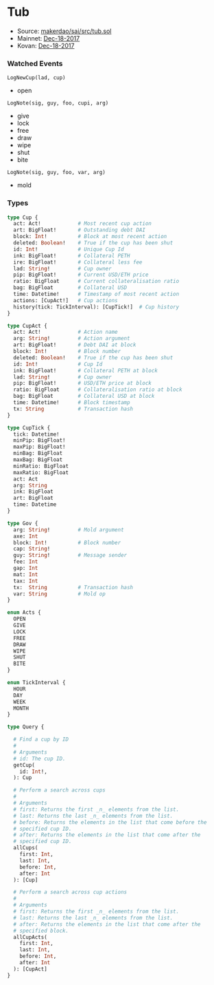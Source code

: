 # Tub

* Source: [makerdao/sai/src/tub.sol](https://github.com/makerdao/sai/blob/master/src/tub.sol)
* Mainnet: [Dec-18-2017](https://etherscan.io/address/0x448a5065aebb8e423f0896e6c5d525c040f59af3)
* Kovan: [Dec-18-2017](https://kovan.etherscan.io/address/0xa6bfc88aa5a5981a958f9bcb885fcb3db0bf941e)

### Watched Events

`LogNewCup(lad, cup)`

* open

`LogNote(sig, guy, foo, cupi, arg)`

* give
* lock
* free
* draw
* wipe
* shut
* bite

`LogNote(sig, guy, foo, var, arg)`

* mold

### Types

```graphql
type Cup {
  act: Act!            # Most recent cup action
  art: BigFloat!       # Outstanding debt DAI
  block: Int!          # Block at most recent action
  deleted: Boolean!    # True if the cup has been shut
  id: Int!             # Unique Cup Id
  ink: BigFloat!       # Collateral PETH
  ire: BigFloat!       # Collateral less fee
  lad: String!         # Cup owner
  pip: BigFloat!       # Current USD/ETH price
  ratio: BigFloat      # Current collateralisation ratio
  bag: BigFloat        # Collateral USD
  time: Datetime!      # Timestamp of most recent action
  actions: [CupAct!]   # Cup actions
  history(tick: TickInterval): [CupTick!]  # Cup history
}

type CupAct {
  act: Act!            # Action name
  arg: String!         # Action argument
  art: BigFloat!       # Debt DAI at block
  block: Int!          # Block number
  deleted: Boolean!    # True if the cup has been shut
  id: Int!             # Cup Id
  ink: BigFloat!       # Collateral PETH at block
  lad: String!         # Cup owner
  pip: BigFloat!       # USD/ETH price at block
  ratio: BigFloat      # Collateralisation ratio at block
  bag: BigFloat        # Collateral USD at block
  time: Datetime!      # Block timestamp
  tx: String           # Transaction hash
}

type CupTick {
  tick: Datetime!
  minPip: BigFloat!
  maxPip: BigFloat!
  minBag: BigFloat
  maxBag: BigFloat
  minRatio: BigFloat
  maxRatio: BigFloat
  act: Act
  arg: String
  ink: BigFloat
  art: BigFloat
  time: Datetime
}

type Gov {
  arg: String!         # Mold argument
  axe: Int
  block: Int!          # Block number
  cap: String!
  guy: String!         # Message sender
  fee: Int
  gap: Int
  mat: Int
  tax: Int
  tx:  String          # Transaction hash
  var: String          # Mold op
}

enum Acts {
  OPEN
  GIVE
  LOCK
  FREE
  DRAW
  WIPE
  SHUT
  BITE
}

enum TickInterval {
  HOUR
  DAY
  WEEK
  MONTH
}

type Query {

  # Find a cup by ID
  #
  # Arguments
  # id: The cup ID.
  getCup(
    id: Int!,
  ): Cup

  # Perform a search across cups
  #
  # Arguments
  # first: Returns the first _n_ elements from the list.
  # last: Returns the last _n_ elements from the list.
  # before: Returns the elements in the list that come before the
  # specified cup ID.
  # after: Returns the elements in the list that come after the
  # specified cup ID.
  allCups(
    first: Int,
    last: Int,
    before: Int,
    after: Int
  ): [Cup]

  # Perform a search across cup actions
  #
  # Arguments
  # first: Returns the first _n_ elements from the list.
  # last: Returns the last _n_ elements from the list.
  # after: Returns the elements in the list that come after the
  # specified block.
  allCupActs(
    first: Int,
    last: Int,
    before: Int,
    after: Int
  ): [CupAct]
}
```
